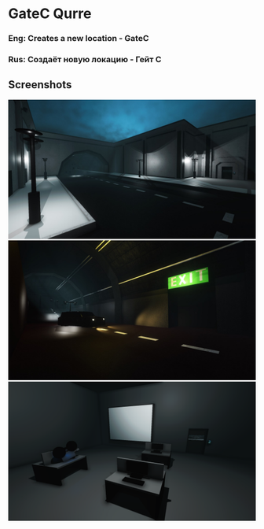 # GateC Qurre
### Eng: Creates a new location - GateC
### Rus: Создаёт новую локацию - Гейт C
## Screenshots
![](https://github.com/KoT0XleB/GateC/blob/main/Screenshots/1.jpg)
![](https://github.com/KoT0XleB/GateC/blob/main/Screenshots/2.jpg)
![](https://github.com/KoT0XleB/GateC/blob/main/Screenshots/3.png)
